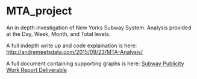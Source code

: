 # MTA_project

An in depth investigation of New Yorks Subway System. Analysis provided at the Day, Week, Month, and Total levels.

A full indepth write up and code explaination is here: http://andremeetsdata.com/2015/09/23/MTA-Analysis/


A full document containing supporting graphs is here:
[Subway Publicity Work Report Deliverable](Subway_Publicity_Work_Report.pdf)

